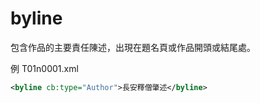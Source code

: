# byline

包含作品的主要責任陳述，出現在題名頁或作品開頭或結尾處。

例 T01n0001.xml

```xml
<byline cb:type="Author">長安釋僧肇述</byline>
```
